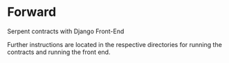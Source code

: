 # Forward
Serpent contracts with Django Front-End

Further instructions are located in the respective directories for running the contracts and running the front end.
